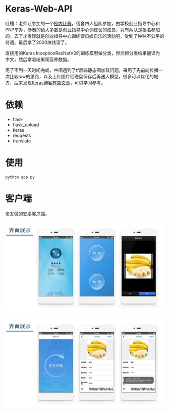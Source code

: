 # Keras-Web-API

吐槽：老师让参加的一个[校内比赛](https://cloud.tencent.com/developer/contest/AI-marathon-bjut)，宿舍四人组队参加，由学校创业指导中心和PNP举办，参赛的绝大多数是创业指导中心训练营的成员，只有两队是报名参加的，去了才发现就是创业指导中心训练营自娱自乐的活动吧，受到了种种不公平的待遇。最后拿了2000块钱溜了。

直接用的Keras InceptionResNetV2的训练模型做分类，然后把分类结果翻译为中文，然后拿着结果爬营养数据。

用了不到一天时间完成，中间遇到了tf后端静态图加载问题，采用了先前向传播一次比较low的思路，以及上传图片经磁盘保存后再送入模型，很多可以优化的地方，后来发现[Keras博客有篇文章](https://blog.keras.io/building-a-simple-keras-deep-learning-rest-api.html)，可供学习参考。

# 依赖

 - flask
 - flask_upload
 - keras
 - reuqests
 - translate
 
# 使用

    python app.py

# 客户端

舍友做的[安卓客户端](https://github.com/xygzp415/SmartEye)。

![图1](https://github.com/wangke0809/Keras-Web-API/raw/master/readimg/figure1.png)

![图2](https://github.com/wangke0809/Keras-Web-API/raw/master/readimg/figure2.png)
